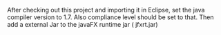 After checking out this project and importing it in Eclipse, set the java compiler version to 1.7. Also compliance 
level should be set to that. Then add a external Jar to the javaFX runtime jar ( jfxrt.jar) 
